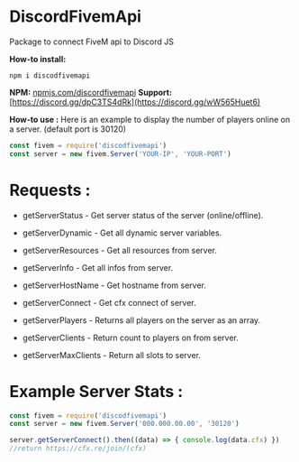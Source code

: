 # DiscordFivemApi
Package to connect FiveM api to Discord JS

**How-to install:**

```
npm i discodfivemapi
```

**NPM:** [npmjs.com/discordfivemapi](https://www.npmjs.com/package/discordfivemapi)
**Support:** [https://discord.gg/dpC3TS4dRk](https://discord.gg/wW565Huet6)

**How-to use :** 
Here is an example to display the number of players online on a server.
(default port is 30120)

```js
const fivem = require('discodfivemapi')
const server = new fivem.Server('YOUR-IP', 'YOUR-PORT')
```

# Requests :
- getServerStatus - Get server status of the server (online/offline).

- getServerDynamic - Get all dynamic server variables.
- getServerResources - Get all resources from server.
- getServerInfo - Get all infos from server.
- getServerHostName - Get hostname from server.
- getServerConnect - Get cfx connect of server.

- getServerPlayers - Returns all players on the server as an array.
- getServerClients - Return count to players on from server.
- getServerMaxClients - Return all slots to server.

# **Example Server Stats** :

```js
const fivem = require('discodfivemapi')
const server = new fivem.Server('000.000.00.00', '30120')

server.getServerConnect().then((data) => { console.log(data.cfx) })
//return https://cfx.re/join/(cfx)
```
